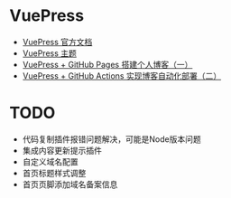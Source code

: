 # VuePress
* [VuePress 官方文档](https://vuepress.vuejs.org/zh/)
* [VuePress 主题](https://vuepress-theme-reco.recoluan.com/)
* [VuePress + GitHub Pages 搭建个人博客（一）](https://blog.csdn.net/qq_45745523/article/details/126674971?spm=1001.2014.3001.5501)
* [VuePress + GitHub Actions 实现博客自动化部署（二）](https://blog.csdn.net/qq_45745523/article/details/130295894)
# TODO
* 代码复制插件报错问题解决，可能是Node版本问题
* 集成内容更新提示插件
* 自定义域名配置
* 首页标题样式调整
* 首页页脚添加域名备案信息
